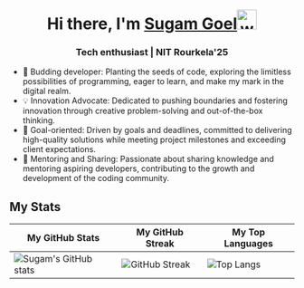 <h1 align = "center">Hi there, I'm <a href = "https://www.linkedin.com/feed/">Sugam Goel</a><img alt="wave" src="https://camo.githubusercontent.com/0092ad4434a6214e925eeddd36d7eb880ef2dae0be925304df2b743f30544a2c/68747470733a2f2f656d6f6a69732e736c61636b6d6f6a69732e636f6d2f656d6f6a69732f696d616765732f313538383137373032302f383830392f776176655f68656c6c6f2e6769663f31353838313737303230" width="35"></h1>

<h3 align = "center">Tech enthusiast | NIT Rourkela'25 </h3>

<!-- **Sugamgoel28/Sugamgoel28** is a ✨ _special_ ✨ repository because its `README.md` (this file) appears on your GitHub profile. -->

<!-- - 🔭 I’m currently working on ... -->
- 🌱 Budding developer: Planting the seeds of code, exploring the limitless possibilities of programming, eager to learn, and make my mark in the digital realm.
- 💡 Innovation Advocate: Dedicated to pushing boundaries and fostering innovation through creative problem-solving and out-of-the-box thinking.
- 🎯 Goal-oriented: Driven by goals and deadlines, committed to delivering high-quality solutions while meeting project milestones and exceeding client expectations.
- 🤝 Mentoring and Sharing: Passionate about sharing knowledge and mentoring aspiring developers, contributing to the growth and development of the coding community.

## My Stats

| My GitHub Stats | My GitHub Streak | My Top Languages |
|--|--|--|
|![Sugam's GitHub stats](https://github-readme-stats.vercel.app/api?username=Sugamgoel28&show_icons=true&theme=react)|![GitHub Streak](https://github-readme-streak-stats.herokuapp.com/?user=Sugamgoel28&theme=react)|![Top Langs](https://github-readme-stats.vercel.app/api/top-langs/?username=Sugamgoel28&layout=compact&theme=react&langs_count=6)|
<!-- - 🤔 I’m looking for help with ... -->
<!-- - 💬 Ask me about ... -->
<!-- - 📫 How to reach me: ... -->
<!-- - 😄 Pronouns: he -->
<!-- - ⚡ Fun fact: ... -->
